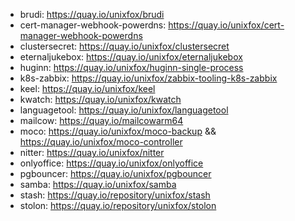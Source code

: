 - brudi: https://quay.io/unixfox/brudi
- cert-manager-webhook-powerdns: https://quay.io/unixfox/cert-manager-webhook-powerdns
- clustersecret: https://quay.io/unixfox/clustersecret
- eternaljukebox: https://quay.io/unixfox/eternaljukebox
- huginn: https://quay.io/unixfox/huginn-single-process
- k8s-zabbix: https://quay.io/unixfox/zabbix-tooling-k8s-zabbix
- keel: https://quay.io/unixfox/keel
- kwatch: https://quay.io/unixfox/kwatch
- languagetool: https://quay.io/unixfox/languagetool
- mailcow: https://quay.io/mailcowarm64
- moco: https://quay.io/unixfox/moco-backup && https://quay.io/unixfox/moco-controller
- nitter: https://quay.io/unixfox/nitter
- onlyoffice: https://quay.io/unixfox/onlyoffice
- pgbouncer: https://quay.io/unixfox/pgbouncer
- samba: https://quay.io/unixfox/samba
- stash: https://quay.io/repository/unixfox/stash
- stolon: https://quay.io/repository/unixfox/stolon